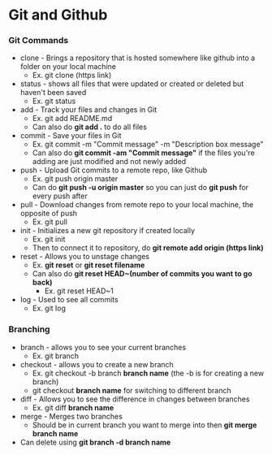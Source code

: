 # Git and Github

### Git Commands

- clone - Brings a repository that is hosted somewhere like github into a folder on your local machine
  - Ex. git clone (https link)
- status - shows all files that were updated or created or deleted but haven't been saved
  -  Ex. git status
- add - Track your files and changes in Git
  - Ex. git add README.md
  - Can also do **git add .** to do all files
- commit - Save your files in Git
  - Ex. git commit -m "Commit message" -m "Description box message"
  - Can also do **git commit -am "Commit message"** if the files you're adding are just modified and not newly added
- push - Upload Git commits to a remote repo, like Github
  - Ex. git push origin master
  - Can do **git push -u origin master** so you can just do **git push** for every push after
- pull - Download changes from remote repo to your local machine, the opposite of push
  - Ex. git pull
- init - Initializes a new git repository if created locally
  -  Ex. git init
  -  Then to connect it to repository, do **git remote add origin (https link)**
- reset - Allows you to unstage changes
  - Ex. **git reset** or **git reset filename**
  - Can also do **git reset HEAD~(number of commits you want to go back)**
    -  Ex. git reset HEAD~1
- log - Used to see all commits
  - Ex. git log
 
### Branching

- branch - allows you to see your current branches
  -  Ex. git branch
- checkout - allows you to create a new branch
  - Ex. git checkout -b branch **branch name** (the -b is for creating a new branch)
  - git checkout **branch name** for switching to different branch
- diff - Allows you to see the difference in changes between branches
  - Ex. git diff **branch name**
- merge - Merges two branches
  - Should be in current branch you want to merge into then **git merge branch name**
- Can delete using **git branch -d branch name**   

